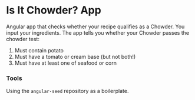 # Is It Chowder? App

Angular app that checks whether your recipe qualifies as a Chowder. 
You input your ingredients. The app tells you whether your Chowder passes the chowder test:
1. Must contain potato
2. Must have a tomato or cream base (but not both!)
3. Must have at least one of seafood or corn

### Tools

Using the  `angular-seed` repository as a boilerplate. 

